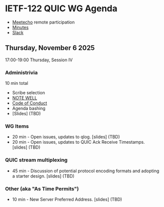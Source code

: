 # IETF-122 QUIC WG Agenda

* [Meetecho](https://meetings.conf.meetecho.com/ietf124/?group=quic) remote participation
* [Minutes](https://notes.ietf.org/notes-ietf-124-quic  )
* [Slack](https://quicdev.slack.com/)

## Thursday, November 6 2025

17:00-19:00 Thursday, Session IV

### Administrivia

10 min total

* Scribe selection
* [NOTE WELL](https://www.ietf.org/about/note-well.html)
* [Code of Conduct](https://www.rfc-editor.org/rfc/rfc7154.html)
* Agenda bashing
* [Slides] (TBD)

### WG Items
* 20 min - Open issues, updates to qlog. [slides] (TBD)
* 20 min - Open issues, updates to QUIC Ack Receive Timestamps. [slides] (TBD)


### QUIC stream multiplexing
* 45 min - Discussion of potential protocol encoding formats and adopting a starter design. [slides] (TBD)

### Other (aka "As Time Permits")

* 10 min - New Server Preferred Address. [slides] (TBD)

